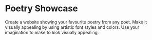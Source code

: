 # Poetry Showcase
Create a website showing your favourite poetry from any poet.
Make it visually appealing by using artistic font styles and colors.
Use your imagination to make to look visually appealing.